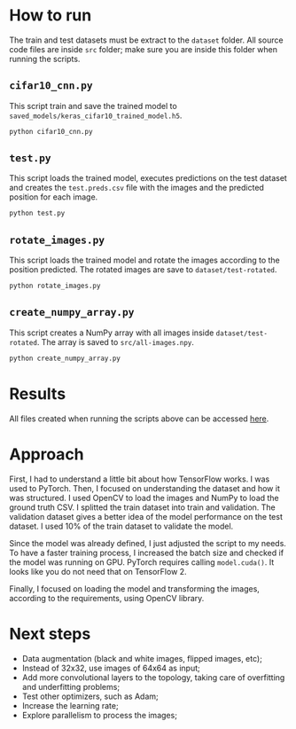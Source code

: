 # How to run

The train and test datasets must be extract to the `dataset` folder. All source code files are inside `src` folder; make sure you are inside this folder when running the scripts.

## `cifar10_cnn.py`

This script train and save the trained model to `saved_models/keras_cifar10_trained_model.h5`.

```bash
python cifar10_cnn.py
```

## `test.py`

This script loads the trained model, executes predictions on the test dataset and creates the `test.preds.csv` file with the images and the predicted position for each image.

```bash
python test.py
```

## `rotate_images.py`

This script loads the trained model and rotate the images according to the position predicted. The rotated images are save to `dataset/test-rotated`.

```bash
python rotate_images.py
```

## `create_numpy_array.py`

This script creates a NumPy array with all images inside `dataset/test-rotated`. The array is saved to `src/all-images.npy`.

```bash
python create_numpy_array.py
```

# Results

All files created when running the scripts above can be accessed [here](https://github.com/claudioscheer/test-dl-position/releases/tag/assignment-2).

# Approach

First, I had to understand a little bit about how TensorFlow works. I was used to PyTorch. Then, I focused on understanding the dataset and how it was structured. I used OpenCV to load the images and NumPy to load the ground truth CSV. I splitted the train dataset into train and validation. The validation dataset gives a better idea of the model performance on the test dataset. I used 10% of the train dataset to validate the model.

Since the model was already defined, I just adjusted the script to my needs. To have a faster training process, I increased the batch size and checked if the model was running on GPU. PyTorch requires calling `model.cuda()`. It looks like you do not need that on TensorFlow 2.

Finally, I focused on loading the model and transforming the images, according to the requirements, using OpenCV library.

# Next steps

- Data augmentation (black and white images, flipped images, etc);
- Instead of 32x32, use images of 64x64 as input;
- Add more convolutional layers to the topology, taking care of overfitting and underfitting problems;
- Test other optimizers, such as Adam;
- Increase the learning rate;
- Explore parallelism to process the images;
